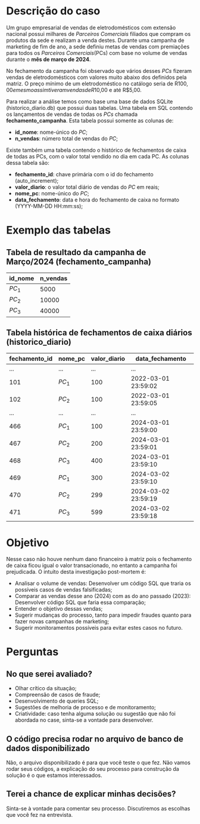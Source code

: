 # Descrição do caso
Um grupo empresarial de vendas de eletrodomésticos com extensão nacional possui milhares de *Parceiros Comerciais* filiados que compram os produtos da sede e realizam a venda destes. Durante uma campanha de marketing de fim de ano, a sede definiu metas de vendas com premiações para todos os *Parceiros Comerciais*(PCs) com base no volume de vendas durante o **mês de março de 2024**.

No fechamento da campanha foi observado que vários desses *PCs* fizeram vendas de eletrodomésticos com valores muito abaixo dos definidos pela matriz. O preço mínimo de um eletrodoméstico no catálogo seria de R$100,00 e mesmo assim tiveram vendas de R$10,00 e até R$5,00.

Para realizar a análise temos como base uma base de dados SQLite (historico_diario.db) que possui duas tabelas. Uma tabela em SQL contendo os lançamentos de vendas de todas os *PCs* chamada **fechamento_campanha**. Esta tabela possui somente as colunas de:

- **id_nome**: nome-único do *PC*; 
- **n_vendas**: número total de vendas do *PC*;

Existe também uma tabela contendo o histórico de fechamentos de caixa de todas as PCs, com o valor total vendido no dia em cada PC. As colunas dessa tabela são:
- **fechamento_id**: chave primária com o id do fechamento (auto_increment); 
- **valor_diario**: o valor total diário de vendas do *PC* em reais;  
- **nome_pc**: nome-único do *PC*;
- **data_fechamento**: data e hora do fechamento de caixa no formato (YYYY-MM-DD HH:mm:ss);

# Exemplo das tabelas
## Tabela de resultado da campanha de Março/2024 (fechamento_campanha)
|  id_nome  | n_vendas |
|--------|----------|
| $PC_1$ | 5000     |
| $PC_2$ | 10000    |
| $PC_3$ | 40000    |

## Tabela histórica de fechamentos de caixa diários (historico_diario)
| fechamento_id | nome_pc   | valor_diario | data_fechamento     |
|---------------|-----------|--------------|---------------------|
| ...           | ...    | ...          | ... |
| 101           | $PC_1$    | 100          | 2022-03-01 23:59:02 |
| 102           | $PC_2$    | 100          | 2022-03-01 23:59:05 |
| ...           | ...    | ...          | ... |
| 466           | $PC_1$    | 100          | 2024-03-01 23:59:00 |
| 467           | $PC_2$    | 200          | 2024-03-01 23:59:01 |
| 468           | $PC_3$    | 400          | 2024-03-01 23:59:10 |
| 469           | $PC_1$    | 300          | 2024-03-02 23:59:10 |
| 470           | $PC_2$    | 299          | 2024-03-02 23:59:19 |
| 471           | $PC_3$    | 599          | 2024-03-02 23:59:18 |

# Objetivo
Nesse caso não houve nenhum dano financeiro à matriz pois o fechamento de caixa ficou igual o valor transacionado, no entanto a campanha foi prejudicada. O intuito desta investigação post-mortem é:
- Analisar o volume de vendas: Desenvolver um código SQL que traria os possíveis casos de vendas falsificadas;
- Comparar as vendas desse ano (2024) com as do ano passado (2023): Desenvolver código SQL que faria essa comparação;
- Entender o objetivo dessas vendas;
- Sugerir mudanças do processo, tanto para impedir fraudes quanto para fazer novas campanhas de marketing;
- Sugerir monitoramentos possíveis para evitar estes casos no futuro.

# Perguntas
## No que serei avaliado?
- Olhar crítico da situação;
- Compreensão de casos de fraude;
- Desenvolvimento de queries SQL; 
- Sugestões de melhoria de processo e de monitoramento;
- Criatividade: caso tenha alguma solução ou sugestão que não foi abordada no case, sinta-se a vontade para desenvolver.

## O código precisa rodar no arquivo de banco de dados disponibilizado
Não, o arquivo disponibilizado é para que você teste o que fez. Não vamos rodar seus códigos, a explicação do seu processo para construção da solução é o que estamos interessados. 

## Terei a chance de explicar minhas decisões?
Sinta-se à vontade para comentar seu processo. Discutiremos as escolhas que você fez na entrevista.
